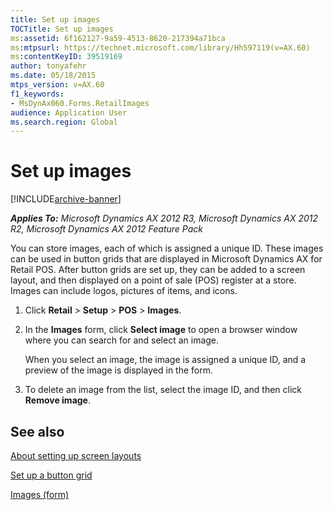 ```yaml
---
title: Set up images
TOCTitle: Set up images
ms:assetid: 6f162127-9a59-4513-8620-217394a71bca
ms:mtpsurl: https://technet.microsoft.com/library/Hh597119(v=AX.60)
ms:contentKeyID: 39519169
author: tonyafehr
ms.date: 05/18/2015
mtps_version: v=AX.60
f1_keywords:
- MsDynAx060.Forms.RetailImages
audience: Application User
ms.search.region: Global
---
```


# Set up images 


[!INCLUDE[archive-banner](includes/archive-banner.md)]


_**Applies To:** Microsoft Dynamics AX 2012 R3, Microsoft Dynamics AX 2012 R2, Microsoft Dynamics AX 2012 Feature Pack_

You can store images, each of which is assigned a unique ID. These images can be used in button grids that are displayed in Microsoft Dynamics AX for Retail POS. After button grids are set up, they can be added to a screen layout, and then displayed on a point of sale (POS) register at a store. Images can include logos, pictures of items, and icons.

1.  Click **Retail** \> **Setup** \> **POS** \> **Images**.

2.  In the **Images** form, click **Select image** to open a browser window where you can search for and select an image.
    
    When you select an image, the image is assigned a unique ID, and a preview of the image is displayed in the form.

3.  To delete an image from the list, select the image ID, and then click **Remove image**.

## See also

[About setting up screen layouts](about-setting-up-screen-layouts.md)

[Set up a button grid](set-up-a-button-grid.md)

[Images (form)](https://technet.microsoft.com/library/hh597229\(v=ax.60\))

  


